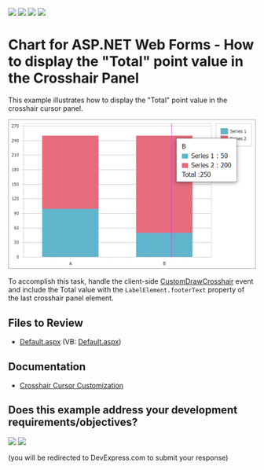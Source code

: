 <!-- default badges list -->
![](https://img.shields.io/endpoint?url=https://codecentral.devexpress.com/api/v1/VersionRange/128574469/13.2.7%2B)
[![](https://img.shields.io/badge/Open_in_DevExpress_Support_Center-FF7200?style=flat-square&logo=DevExpress&logoColor=white)](https://supportcenter.devexpress.com/ticket/details/E5099)
[![](https://img.shields.io/badge/📖_How_to_use_DevExpress_Examples-e9f6fc?style=flat-square)](https://docs.devexpress.com/GeneralInformation/403183)
[![](https://img.shields.io/badge/💬_Leave_Feedback-feecdd?style=flat-square)](#does-this-example-address-your-development-requirementsobjectives)
<!-- default badges end -->
<!-- default file list -->
<!-- default file list end -->
# Chart for ASP.NET Web Forms - How to display the "Total" point value in the Crosshair Panel

This example illustrates how to display the "Total" point value in the crosshair cursor panel.

![Chart](./image/chart.png)

To accomplish this task, handle the client-side [CustomDrawCrosshair](https://docs.devexpress.com/AspNet/js-ASPxClientWebChartControl.CustomDrawCrosshair) event and include the Total value with the `LabelElement.footerText` property of the last crosshair panel element.

## Files to Review

* [Default.aspx](./CS/WebSite/Default.aspx) (VB: [Default.aspx](./VB/WebSite/Default.aspx))

## Documentation 

* [Crosshair Cursor Customization](https://docs.devexpress.com/AspNet/16017/components/chart-control/concepts/end-user-interaction/crosshair-cursor/crosshair-cursor-customization?p=netframework)


<!-- feedback -->
## Does this example address your development requirements/objectives?

[<img src="https://www.devexpress.com/support/examples/i/yes-button.svg"/>](https://www.devexpress.com/support/examples/survey.xml?utm_source=github&utm_campaign=how-to-display-the-total-point-value-in-the-crosshair-panel-e5099&~~~was_helpful=yes) [<img src="https://www.devexpress.com/support/examples/i/no-button.svg"/>](https://www.devexpress.com/support/examples/survey.xml?utm_source=github&utm_campaign=how-to-display-the-total-point-value-in-the-crosshair-panel-e5099&~~~was_helpful=no)

(you will be redirected to DevExpress.com to submit your response)
<!-- feedback end -->
